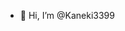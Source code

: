 - 👋 Hi, I’m @Kaneki3399

<!---
Kaneki3399/Kaneki3399 is a ✨ special ✨ repository because its `README.md` (this file) appears on your GitHub profile.
You can click the Preview link to take a look at your changes.
--->
